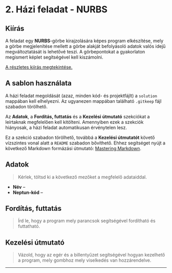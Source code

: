 # 2. Házi feladat - NURBS

## Kiírás

A feladat egy **NURBS**-görbe kirajzolására képes program elkészítése, mely a görbe megjelenítése mellett a görbe alakját befolyásoló adatok valós idejű megváltoztatását is lehetővé teszi. A görbepontokat a gyakorlaton megismert képlet segítségével kell kiszámolni.

[A részletes kiírás megtekintése.](https://observablehq.com/@battila7/2-hazi-feladat-nurbs?collection=@battila7/komputergrafika-19-20-2-hazi-feladatok)

## A sablon használata

A házi feladat megoldását (azaz, minden kód- és projektfájlt) a `solution` mappában kell elhelyezni. Az ugyanezen mappában található `.gitkeep` fájl szabadon törölhető.

Az **Adatok**, a **Fordítás, futtatás** és a **Kezelési útmutató** szekciókat a leírtaknak megfelelően kell kitölteni. Amennyiben ezek a szekciók hiányosak, a házi feladat automatikusan érvénytelen lesz.

Ez a szekció szabadon törölhető, továbbá a **Kezelési útmutatót** követő vízszintes vonal alatt a `README` szabadon bővíthető. Ehhez segítséget nyújt a következő Markdown formázási útmutató: [Mastering Markdown](https://guides.github.com/features/mastering-markdown/).

## Adatok

> Kérlek, töltsd ki a következő mezőket a megfelelő adataiddal.

  * **Név** –
  * **Neptun-kód** –

## Fordítás, futtatás

> Írd le, hogy a program mely parancsok segítségével fordítható és futtatható. 

## Kezelési útmutató

> Vázold, hogy az egér és a billentyűzet segítségével hogyan kezelhető a program, mely gombhoz mely viselkedés van hozzárendelve.

---
